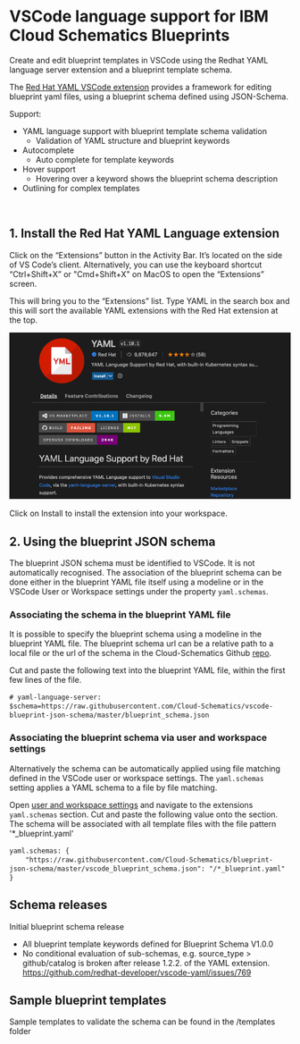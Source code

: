 # VSCode language support for IBM Cloud Schematics Blueprints 

Create and edit blueprint templates in VSCode using the Redhat YAML language server extension and a blueprint template schema. 

The [Red Hat YAML VSCode extension](https://marketplace.visualstudio.com/items?itemName=redhat.vscode-yaml) provides a framework for editing blueprint yaml files, using a blueprint schema defined using JSON-Schema. 

Support:
- YAML language support with blueprint template schema validation
  - Validation of YAML structure and blueprint keywords 
- Autocomplete
  - Auto complete for template keywords
- Hover support
  - Hovering over a keyword shows the blueprint schema description
- Outlining for complex templates  


<br/>

## 1. Install the Red Hat YAML Language extension 

Click on the “Extensions” button in the Activity Bar. It’s located on the side of VS Code’s client. Alternatively, you can use the keyboard shortcut “Ctrl+Shift+X” or "Cmd+Shift+X" on MacOS to open the “Extensions” screen.

This will bring you to the “Extensions” list. Type YAML in the search box and this will sort the available YAML extensions with the Red Hat extension at the top. 

![yamlextension](images/YAMLextension.png)

Click on Install to install the extension into your workspace. 

## 2. Using the blueprint JSON schema

The blueprint JSON schema must be identified to VSCode. It is not automatically recognised. The association of the blueprint schema can be done either in the blueprint YAML file itself using a modeline or in the VSCode User or Workspace settings under the property `yaml.schemas`.

### Associating the schema in the blueprint YAML file
It is possible to specify the blueprint schema using a modeline in the blueprint YAML file. The blueprint schema url can be a relative path to a local file or the url of the schema in the Cloud-Schematics Github [repo](https://github.com/stevestrutt/blueprint-json-schema).  

Cut and paste the following text into the blueprint YAML file, within the first few lines of the file. 

```
# yaml-language-server: $schema=https://raw.githubusercontent.com/Cloud-Schematics/vscode-blueprint-json-schema/master/blueprint_schema.json
```

### Associating the blueprint schema via user and workspace settings
Alternatively the schema can be automatically applied using file matching defined in the VSCode user or workspace settings. The `yaml.schemas` setting applies a YAML schema to a file by file matching. 

Open [user and workspace settings](https://code.visualstudio.com/docs/getstarted/settings#_creating-user-and-workspace-settings) and navigate to the extensions `yaml.schemas` section. Cut and paste the following value onto the section. The schema will be associated with all template files with the file pattern '*_blueprint.yaml'

```
yaml.schemas: {
    "https://raw.githubusercontent.com/Cloud-Schematics/blueprint-json-schema/master/vscode_blueprint_schema.json": "/*_blueprint.yaml"
}
```



## Schema releases 
Initial blueprint schema release
- All blueprint template keywords defined for Blueprint Schema V1.0.0 
- No conditional evaluation of sub-schemas, e.g. source_type > github/catalog is broken after release 1.2.2. of the YAML extension. https://github.com/redhat-developer/vscode-yaml/issues/769 

## Sample blueprint templates

Sample templates to validate the schema can be found in the /templates folder 
